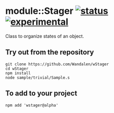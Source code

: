 
# module::Stager [![status](https://github.com/Wandalen/wStager/workflows/publish/badge.svg)](https://github.com/Wandalen/wStager/actions?query=workflow%3Apublish) [![experimental](https://img.shields.io/badge/stability-experimental-orange.svg)](https://github.com/emersion/stability-badges#experimental) 

Class to organize states of an object.

## Try out from the repository
```
git clone https://github.com/Wandalen/wStager
cd wStager
npm install
node sample/trivial/Sample.s
```

## To add to your project
```
npm add 'wstager@alpha'
```






































